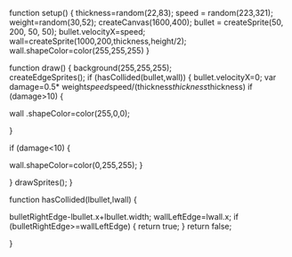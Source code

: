 


function setup() {
  thickness=random(22,83);
  speed = random(223,321);
  weight=random(30,52);
  createCanvas(1600,400);
  bullet = createSprite(50, 200, 50, 50);
  bullet.velocityX=speed;
  wall=createSprite(1000,200,thickness,height/2);
  wall.shapeColor=color(255,255,255)
}

function draw() {
  background(255,255,255);  
createEdgeSprites();
  if (hasCollided(bullet,wall)) {
bullet.velocityX=0;
var damage=0.5* weight*speed*speed/(thickness*thickness*thickness)
if (damage>10) {

  wall .shapeColor=color(255,0,0);

}

if (damage<10) {


  wall.shapeColor=color(0,255,255);
}




  }
  drawSprites();
}


function hasCollided(lbullet,lwall) {




  bulletRightEdge-lbullet.x+lbullet.width;
  wallLeftEdge=lwall.x;
  if (bulletRightEdge>=wallLeftEdge) {
    return true;
  }
return false;

}
